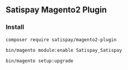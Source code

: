 ## Satispay Magento2 Plugin

### Install

```
composer require satispay/magento2-plugin
```

```
bin/magento module:enable Satispay_Satispay
```

```
bin/magento setup:upgrade
```